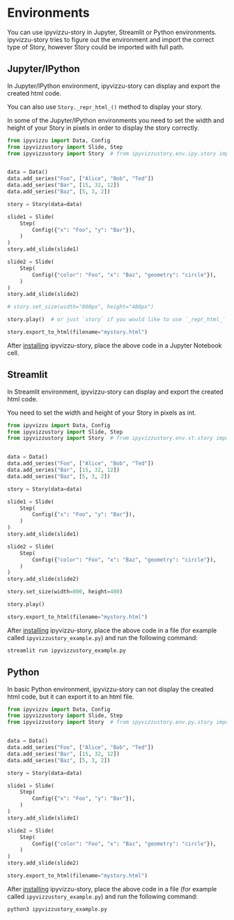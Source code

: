 # Environments

You can use ipyvizzu-story in Jupyter, Streamlit or Python environments. ipyvizzu-story tries to figure out the environment and import the correct type of Story, however Story could be imported with full path.

<a id="Jupyter"></a>

## Jupyter/IPython

In Jupyter/IPython environment, ipyvizzu-story can display and export the created html code.

You can also use `Story._repr_html_()` method to display your story.

In some of the Jupyter/IPython environments you need to set the width and height of your Story in pixels in order to display the story correctly.

```python
from ipyvizzu import Data, Config
from ipyvizzustory import Slide, Step
from ipyvizzustory import Story  # from ipyvizzustory.env.ipy.story import Story


data = Data()
data.add_series("Foo", ["Alice", "Bob", "Ted"])
data.add_series("Bar", [15, 32, 12])
data.add_series("Baz", [5, 3, 2])

story = Story(data=data)

slide1 = Slide(
    Step(
        Config({"x": "Foo", "y": "Bar"}),
    )
)
story.add_slide(slide1)

slide2 = Slide(
    Step(
        Config({"color": "Foo", "x": "Baz", "geometry": "circle"}),
    )
)
story.add_slide(slide2)

# story.set_size(width="800px", height="480px")

story.play()  # or just `story` if you would like to use `_repr_html_`

story.export_to_html(filename="mystory.html")
```

After [installing](installation.html) ipyvizzu-story,
place the above code in a Jupyter Notebook cell.

<a id="Streamlit"></a>

## Streamlit

In Streamlit environment, ipyvizzu-story can display and export the created html code.

You need to set the width and height of your Story in pixels as int.

```python
from ipyvizzu import Data, Config
from ipyvizzustory import Slide, Step
from ipyvizzustory import Story  # from ipyvizzustory.env.st.story import Story


data = Data()
data.add_series("Foo", ["Alice", "Bob", "Ted"])
data.add_series("Bar", [15, 32, 12])
data.add_series("Baz", [5, 3, 2])

story = Story(data=data)

slide1 = Slide(
    Step(
        Config({"x": "Foo", "y": "Bar"}),
    )
)
story.add_slide(slide1)

slide2 = Slide(
    Step(
        Config({"color": "Foo", "x": "Baz", "geometry": "circle"}),
    )
)
story.add_slide(slide2)

story.set_size(width=800, height=480)

story.play()

story.export_to_html(filename="mystory.html")
```

After [installing](installation.html) ipyvizzu-story,
place the above code in a file (for example called `ipyvizzustory_example.py`) and run the following command:

```sh
streamlit run ipyvizzustory_example.py
```

<a id="Python"></a>

## Python

In basic Python environment, ipyvizzu-story can not display the created html code, but it can export it to an html file.

```python
from ipyvizzu import Data, Config
from ipyvizzustory import Slide, Step
from ipyvizzustory import Story  # from ipyvizzustory.env.py.story import Story


data = Data()
data.add_series("Foo", ["Alice", "Bob", "Ted"])
data.add_series("Bar", [15, 32, 12])
data.add_series("Baz", [5, 3, 2])

story = Story(data=data)

slide1 = Slide(
    Step(
        Config({"x": "Foo", "y": "Bar"}),
    )
)
story.add_slide(slide1)

slide2 = Slide(
    Step(
        Config({"color": "Foo", "x": "Baz", "geometry": "circle"}),
    )
)
story.add_slide(slide2)

story.export_to_html(filename="mystory.html")
```

After [installing](installation.html) ipyvizzu-story,
place the above code in a file (for example called `ipyvizzustory_example.py`) and run the following command:

```sh
python3 ipyvizzustory_example.py
```
